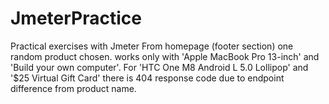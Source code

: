 # JmeterPractice
Practical exercises with Jmeter
From homepage (footer section) one random product chosen. works only with 'Apple MacBook Pro 13-inch' and 'Build your own computer'.
For 'HTC One M8 Android L 5.0 Lollipop' and '$25 Virtual Gift Card' there is 404 response code due to endpoint difference from product name.
